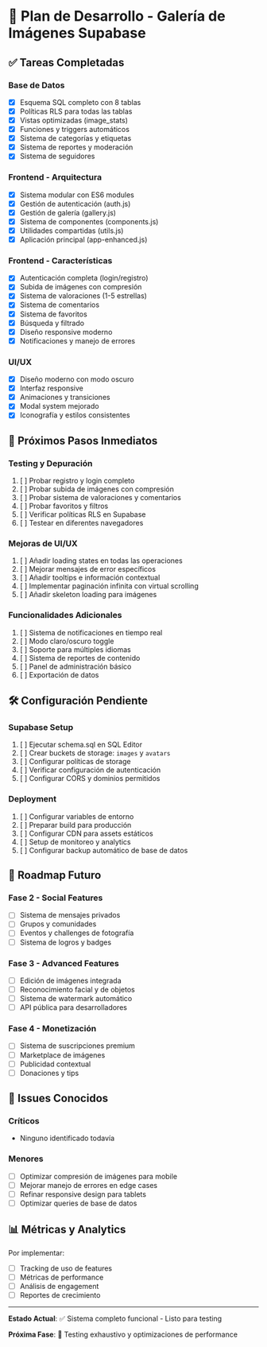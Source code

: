 # 🚀 Plan de Desarrollo - Galería de Imágenes Supabase

## ✅ Tareas Completadas

### Base de Datos
- [x] Esquema SQL completo con 8 tablas
- [x] Políticas RLS para todas las tablas
- [x] Vistas optimizadas (image_stats)
- [x] Funciones y triggers automáticos
- [x] Sistema de categorías y etiquetas
- [x] Sistema de reportes y moderación
- [x] Sistema de seguidores

### Frontend - Arquitectura
- [x] Sistema modular con ES6 modules
- [x] Gestión de autenticación (auth.js)
- [x] Gestión de galería (gallery.js)
- [x] Sistema de componentes (components.js)
- [x] Utilidades compartidas (utils.js)
- [x] Aplicación principal (app-enhanced.js)

### Frontend - Características
- [x] Autenticación completa (login/registro)
- [x] Subida de imágenes con compresión
- [x] Sistema de valoraciones (1-5 estrellas)
- [x] Sistema de comentarios
- [x] Sistema de favoritos
- [x] Búsqueda y filtrado
- [x] Diseño responsive moderno
- [x] Notificaciones y manejo de errores

### UI/UX
- [x] Diseño moderno con modo oscuro
- [x] Interfaz responsive
- [x] Animaciones y transiciones
- [x] Modal system mejorado
- [x] Iconografía y estilos consistentes

## 🔄 Próximos Pasos Inmediatos

### Testing y Depuración
1. [ ] Probar registro y login completo
2. [ ] Probar subida de imágenes con compresión
3. [ ] Probar sistema de valoraciones y comentarios
4. [ ] Probar favoritos y filtros
5. [ ] Verificar políticas RLS en Supabase
6. [ ] Testear en diferentes navegadores

### Mejoras de UI/UX
1. [ ] Añadir loading states en todas las operaciones
2. [ ] Mejorar mensajes de error específicos
3. [ ] Añadir tooltips e información contextual
4. [ ] Implementar paginación infinita con virtual scrolling
5. [ ] Añadir skeleton loading para imágenes

### Funcionalidades Adicionales
1. [ ] Sistema de notificaciones en tiempo real
2. [ ] Modo claro/oscuro toggle
3. [ ] Soporte para múltiples idiomas
4. [ ] Sistema de reportes de contenido
5. [ ] Panel de administración básico
6. [ ] Exportación de datos

## 🛠️ Configuración Pendiente

### Supabase Setup
1. [ ] Ejecutar schema.sql en SQL Editor
2. [ ] Crear buckets de storage: `images` y `avatars`
3. [ ] Configurar políticas de storage
4. [ ] Verificar configuración de autenticación
5. [ ] Configurar CORS y dominios permitidos

### Deployment
1. [ ] Configurar variables de entorno
2. [ ] Preparar build para producción
3. [ ] Configurar CDN para assets estáticos
4. [ ] Setup de monitoreo y analytics
5. [ ] Configurar backup automático de base de datos

## 🎯 Roadmap Futuro

### Fase 2 - Social Features
- [ ] Sistema de mensajes privados
- [ ] Grupos y comunidades
- [ ] Eventos y challenges de fotografía
- [ ] Sistema de logros y badges

### Fase 3 - Advanced Features
- [ ] Edición de imágenes integrada
- [ ] Reconocimiento facial y de objetos
- [ ] Sistema de watermark automático
- [ ] API pública para desarrolladores

### Fase 4 - Monetización
- [ ] Sistema de suscripciones premium
- [ ] Marketplace de imágenes
- [ ] Publicidad contextual
- [ ] Donaciones y tips

## 🐛 Issues Conocidos

### Críticos
- Ninguno identificado todavía

### Menores
- [ ] Optimizar compresión de imágenes para mobile
- [ ] Mejorar manejo de errores en edge cases
- [ ] Refinar responsive design para tablets
- [ ] Optimizar queries de base de datos

## 📊 Métricas y Analytics

Por implementar:
- [ ] Tracking de uso de features
- [ ] Métricas de performance
- [ ] Análisis de engagement
- [ ] Reportes de crecimiento

---

**Estado Actual**: ✅ Sistema completo funcional - Listo para testing

**Próxima Fase**: 🧪 Testing exhaustivo y optimizaciones de performance
